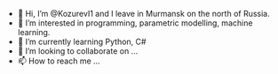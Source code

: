 - 👋 Hi, I’m @KozurevI1 and I leave in Murmansk on the north of Russia.
- 👀 I’m interested in programming, parametric modelling, machine learning.
- 🌱 I’m currently learning Python, C#
- 💞️ I’m looking to collaborate on ...
- 📫 How to reach me ...

<!---
KozurevI1/KozurevI1 is a ✨ special ✨ repository because its `README.md` (this file) appears on your GitHub profile.
You can click the Preview link to take a look at your changes.
--->

